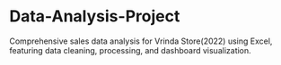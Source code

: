 # Data-Analysis-Project
Comprehensive sales data analysis for Vrinda Store(2022) using Excel, featuring data cleaning, processing, and dashboard visualization.
